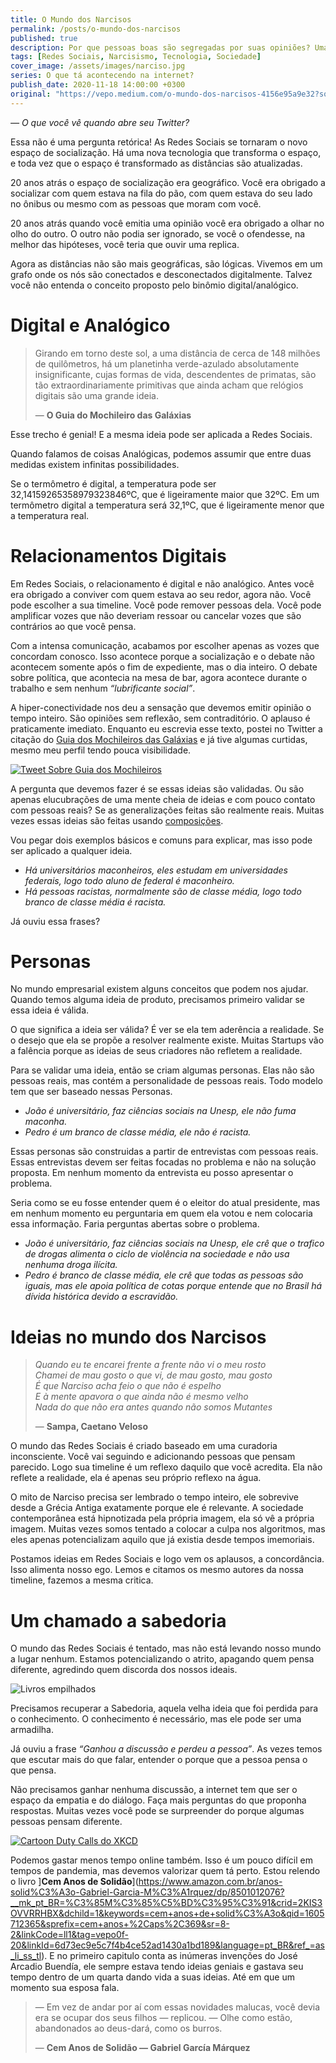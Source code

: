 ```yaml
---
title: O Mundo dos Narcisos
permalink: /posts/o-mundo-dos-narcisos
published: true
description: Por que pessoas boas são segregadas por suas opiniões? Uma breve reflexão sobre a leitura do livro “A Mente Moralista”
tags: [Redes Sociais, Narcisismo, Tecnologia, Sociedade]
cover_image: /assets/images/narciso.jpg
series: O que tá acontecendo na internet?
publish_date: 2020-11-18 14:00:00 +0300
original: "https://vepo.medium.com/o-mundo-dos-narcisos-4156e95a9e32?source=friends_link&sk=e36f9fa9497ffe469bc7f785aa838841"
---
```


_— O que você vê quando abre seu Twitter?_

Essa não é uma pergunta retórica! As Redes Sociais se tornaram o novo espaço de socialização. Há uma nova tecnologia que transforma o espaço, e toda vez que o espaço é transformado as distâncias são atualizadas.

20 anos atrás o espaço de socialização era geográfico. Você era obrigado a socializar com quem estava na fila do pão, com quem estava do seu lado no ônibus ou mesmo com as pessoas que moram com você.

20 anos atrás quando você emitia uma opinião você era obrigado a olhar no olho do outro. O outro não podia ser ignorado, se você o ofendesse, na melhor das hipóteses, você teria que ouvir uma replica.

Agora as distâncias não são mais geográficas, são lógicas. Vivemos em um grafo onde os nós são conectados e desconectados digitalmente. Talvez você não entenda o conceito proposto pelo binômio digital/analógico.

# Digital e Analógico

> Girando em torno deste sol, a uma distância de cerca de 148 milhões de quilômetros, há um planetinha verde-azulado absolutamente insignificante, cujas formas de vida, descendentes de primatas, são tão extraordinariamente primitivas que ainda acham que relógios digitais são uma grande ideia.
>
> — **O Guia do Mochileiro das Galáxias**

Esse trecho é genial! E a mesma ideia pode ser aplicada a Redes Sociais.

Quando falamos de coisas Analógicas, podemos assumir que entre duas medidas existem infinitas possibilidades.

Se o termômetro é digital, a temperatura pode ser 32,14159265358979323846ºC, que é ligeiramente maior que 32ºC. Em um termômetro digital a temperatura será 32,1ºC, que é ligeiramente menor que a temperatura real.

# Relacionamentos Digitais

Em Redes Sociais, o relacionamento é digital e não analógico. Antes você era obrigado a conviver com quem estava ao seu redor, agora não. Você pode escolher a sua timeline. Você pode remover pessoas dela. Você pode amplificar vozes que não deveriam ressoar ou cancelar vozes que são contrários ao que você pensa.

Com a intensa comunicação, acabamos por escolher apenas as vozes que concordam conosco. Isso acontece porque a socialização e o debate não acontecem somente após o fim de expediente, mas o dia inteiro. O debate sobre política, que acontecia na mesa de bar, agora acontece durante o trabalho e sem nenhum _“lubrificante social”_.

A hiper-conectividade nos deu a sensação que devemos emitir opinião o tempo inteiro. São opiniões sem reflexão, sem contraditório. O aplauso é praticamente imediato. Enquanto eu escrevia esse texto, postei no Twitter a citação do [Guia dos Mochileiros das Galáxias](https://www.amazon.com.br/guia-mochileiro-das-gal%C3%A1xias/dp/8599296574?__mk_pt_BR=%C3%85M%C3%85%C5%BD%C3%95%C3%91&crid=1HC5TO146ATBQ&dchild=1&keywords=o+guia+dos+mochileiros+da+galaxia&qid=1605712857&sprefix=o+guia+dos+%2Caps%2C364&sr=8-2&linkCode=ll1&tag=vepo0f-20&linkId=b3d48cd6646a8f07df37c99c5e39ad73&language=pt_BR&ref_=as_li_ss_tl) e já tive algumas curtidas, mesmo meu perfil tendo pouca visibilidade.

[![Tweet Sobre Guia dos Mochileiros](/assets/images/twitter-guia.png)](https://twitter.com/vepo/status/1329056700557561856?s=20)

A pergunta que devemos fazer é se essas ideias são validadas. Ou são apenas elucubrações de uma mente cheia de ideias e com pouco contato com pessoas reais? Se as generalizações feitas são realmente reais. Muitas vezes essas ideias são feitas usando [composições](https://pt.wikipedia.org/wiki/Composi%C3%A7%C3%A3o_(fal%C3%A1cia)).

Vou pegar dois exemplos básicos e comuns para explicar, mas isso pode ser aplicado a qualquer ideia.

* _Há universitários maconheiros, eles estudam em universidades federais, logo todo aluno de federal é maconheiro._
* _Há pessoas racistas, normalmente são de classe média, logo todo branco de classe média é racista._

Já ouviu essa frases?

# Personas

No mundo empresarial existem alguns conceitos que podem nos ajudar. Quando temos alguma ideia de produto, precisamos primeiro validar se essa ideia é válida.

O que significa a ideia ser válida? É ver se ela tem aderência a realidade. Se o desejo que ela se propõe a resolver realmente existe. Muitas Startups vão a falência porque as ideias de seus criadores não refletem a realidade.

Para se validar uma ideia, então se criam algumas personas. Elas não são pessoas reais, mas contém a personalidade de pessoas reais. Todo modelo tem que ser baseado nessas Personas.

* _João é universitário, faz ciências sociais na Unesp, ele não fuma maconha._
* _Pedro é um branco de classe média, ele não é racista._

Essas personas são construidas a partir de entrevistas com pessoas reais. Essas entrevistas devem ser feitas focadas no problema e não na solução proposta. Em nenhum momento da entrevista eu posso apresentar o problema.

Seria como se eu fosse entender quem é o eleitor do atual presidente, mas em nenhum momento eu perguntaria em quem ela votou e nem colocaria essa informação. Faria perguntas abertas sobre o problema.

* _João é universitário, faz ciências sociais na Unesp, ele crê que o trafico de drogas alimenta o ciclo de violência na sociedade e não usa nenhuma droga ilícita._
* _Pedro é branco de classe média, ele crê que todas as pessoas são iguais, mas ele apoia política de cotas porque entende que no Brasil há dívida histórica devido a escravidão._

# Ideias no mundo dos Narcisos

> _Quando eu te encarei frente a frente não vi o meu rosto_ <br/>
> _Chamei de mau gosto o que vi, de mau gosto, mau gosto_ <br/>
> _É que Narciso acha feio o que não é espelho_ <br/>
> _E à mente apavora o que ainda não é mesmo velho_ <br/>
> _Nada do que não era antes quando não somos Mutantes_
> 
> — **Sampa, Caetano Veloso**

O mundo das Redes Sociais é criado baseado em uma curadoria inconsciente. Você vai seguindo e adicionando pessoas que pensam parecido. Logo sua timeline é um reflexo daquilo que você acredita. Ela não reflete a realidade, ela é apenas seu próprio reflexo na água.

O mito de Narciso precisa ser lembrado o tempo inteiro, ele sobrevive desde a Grécia Antiga exatamente porque ele é relevante. A sociedade contemporânea está hipnotizada pela própria imagem, ela só vê a própria imagem. Muitas vezes somos tentado a colocar a culpa nos algoritmos, mas eles apenas potencializam aquilo que já existia desde tempos imemoriais.

Postamos ideias em Redes Sociais e logo vem os aplausos, a concordância. Isso alimenta nosso ego. Lemos e citamos os mesmo autores da nossa timeline, fazemos a mesma critica.

# Um chamado a sabedoria

O mundo das Redes Sociais é tentado, mas não está levando nosso mundo a lugar nenhum. Estamos potencializando o atrito, apagando quem pensa diferente, agredindo quem discorda dos nossos ideais.

![Livros empilhados](/assets/images/books.jpg)

Precisamos recuperar a Sabedoria, aquela velha ideia que foi perdida para o conhecimento. O conhecimento é necessário, mas ele pode ser uma armadilha.

Já ouviu a frase _“Ganhou a discussão e perdeu a pessoa”_. As vezes temos que escutar mais do que falar, entender o porque que a pessoa pensa o que pensa.

Não precisamos ganhar nenhuma discussão, a internet tem que ser o espaço da empatia e do diálogo. Faça mais perguntas do que proponha respostas. Muitas vezes você pode se surpreender do porque algumas pessoas pensam diferente.

[![Cartoon Duty Calls do XKCD](https://imgs.xkcd.com/comics/duty_calls.png)](https://xkcd.com/386/)

Podemos gastar menos tempo online também. Isso é um pouco difícil em tempos de pandemia, mas devemos valorizar quem tá perto. Estou relendo o livro ]**Cem Anos de Solidão**](https://www.amazon.com.br/anos-solid%C3%A3o-Gabriel-Garcia-M%C3%A1rquez/dp/8501012076?__mk_pt_BR=%C3%85M%C3%85%C5%BD%C3%95%C3%91&crid=2KIS3OVVRRHBX&dchild=1&keywords=cem+anos+de+solid%C3%A3o&qid=1605712365&sprefix=cem+anos+%2Caps%2C369&sr=8-2&linkCode=ll1&tag=vepo0f-20&linkId=6d73ec9e5c7f4b4ce52ad1430a1bd189&language=pt_BR&ref_=as_li_ss_tl). E no primeiro capitulo conta as inúmeras invenções do José Arcadio Buendía, ele sempre estava tendo ideias geniais e gastava seu tempo dentro de um quarta dando vida a suas ideias. Até em que um momento sua esposa fala.

> — Em vez de andar por aí com essas novidades malucas, você devia era se ocupar dos seus filhos — replicou. — Olhe como estão, abandonados ao deus-dará, como os burros.
>
> — **Cem Anos de Solidão — Gabriel García Márquez**